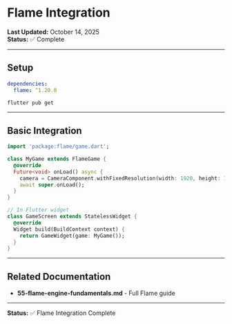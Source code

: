 # Flame Integration

**Last Updated:** October 14, 2025  
**Status:** ✅ Complete

---

## Setup

```yaml
dependencies:
  flame: ^1.20.0
```

```bash
flutter pub get
```

---

## Basic Integration

```dart
import 'package:flame/game.dart';

class MyGame extends FlameGame {
  @override
  Future<void> onLoad() async {
    camera = CameraComponent.withFixedResolution(width: 1920, height: 1080);
    await super.onLoad();
  }
}

// In Flutter widget
class GameScreen extends StatelessWidget {
  @override
  Widget build(BuildContext context) {
    return GameWidget(game: MyGame());
  }
}
```

---

## Related Documentation

- **55-flame-engine-fundamentals.md** - Full Flame guide

---

**Status:** ✅ Flame Integration Complete

